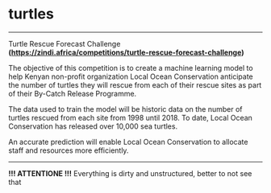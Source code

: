 # turtles
---
Turtle Rescue Forecast Challenge **(https://zindi.africa/competitions/turtle-rescue-forecast-challenge)**

The objective of this competition is to create a machine learning model to help Kenyan non-profit organization Local Ocean Conservation anticipate the number of turtles they will rescue from each of their rescue sites as part of their By-Catch Release Programme.

The data used to train the model will be historic data on the number of turtles rescued from each site from 1998 until 2018. To date, Local Ocean Conservation has released over 10,000 sea turtles.

An accurate prediction will enable Local Ocean Conservation to allocate staff and resources more efficiently.

---

**!!! ATTENTIONE !!!**
Everything is dirty and unstructured, better to not see that

